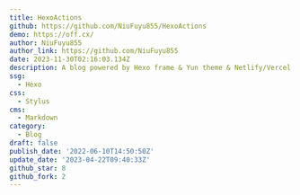 ```yaml
---
title: HexoActions
github: https://github.com/NiuFuyu855/HexoActions
demo: https://off.cx/
author: NiuFuyu855
author_link: https://github.com/NiuFuyu855
date: 2023-11-30T02:16:03.134Z
description: A blog powered by Hexo frame & Yun theme & Netlify/Vercel.
ssg:
  - Hexo
css:
  - Stylus
cms:
  - Markdown
category:
  - Blog
draft: false
publish_date: '2022-06-10T14:50:50Z'
update_date: '2023-04-22T09:40:33Z'
github_star: 8
github_fork: 2
---
```

